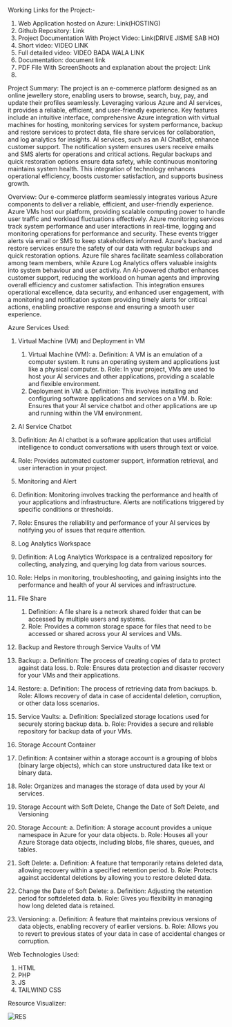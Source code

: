 Working Links for the Project:-
1.	Web Application hosted on Azure: Link(HOSTING)
2.	Github Repository: Link
3.	Project Documentation With Project Video: Link(DRIVE JISME SAB HO)
4.	Short video: VIDEO LINK
5.	Full detailed video: VIDEO BADA WALA LINK
6.	Documentation: document link
7.	PDF File With ScreenShoots and explanation about the project: Link
8.	
Project Summary: 
  The project is an e-commerce platform designed as an online jewellery store, enabling users to browse, search, buy, pay, and update their profiles seamlessly. Leveraging various Azure and AI services, it provides a reliable, efficient, and user-friendly experience. Key features include an intuitive interface, comprehensive Azure integration with virtual machines for hosting, monitoring services for system performance, backup and restore services to protect data, file share services for collaboration, and log analytics for insights. AI services, such as an AI ChatBot, enhance customer support. The notification system ensures users receive emails and SMS alerts for operations and critical actions. Regular backups and quick restoration options ensure data safety, while continuous monitoring maintains system health. This integration of technology enhances operational efficiency, boosts customer satisfaction, and supports business growth.

Overview: 
  Our e-commerce platform seamlessly integrates various Azure components to deliver a reliable, efficient, and user-friendly experience. Azure VMs host our platform, providing scalable computing power to handle user traffic and workload fluctuations effectively. Azure monitoring services track system performance and user interactions in real-time, logging and monitoring operations for performance and security. These events trigger alerts via email or SMS to keep stakeholders informed. Azure's backup and restore services ensure the safety of our data with regular backups and quick restoration options. Azure file shares facilitate seamless collaboration among team members, while Azure Log Analytics offers valuable insights into system behaviour and user activity. An AI-powered chatbot enhances customer support, reducing the workload on human agents and improving overall efficiency and customer satisfaction. This integration ensures operational excellence, data security, and enhanced user engagement, with a monitoring and notification system providing timely alerts for critical actions, enabling proactive response and ensuring a smooth user experience.

Azure Services Used:
1.	Virtual Machine (VM) and Deployment in VM
      1.	Virtual Machine (VM):
      a.	Definition: A VM is an emulation of a computer system. It runs an operating system and applications just like a physical computer.
      b.	Role: In your project, VMs are used to host your AI services and other applications, providing a scalable and flexible environment.
      2.	Deployment in VM:
      a.	Definition: This involves installing and configuring software applications and services on a VM.
      b.	Role: Ensures that your AI service chatbot and other applications are up and running within the VM environment.

2.	AI Service Chatbot
  1.	Definition: An AI chatbot is a software application that uses artificial intelligence to conduct conversations with users through text or voice.
  2.	Role: Provides automated customer support, information retrieval, and user interaction in your project.

3.	Monitoring and Alert
  1.	Definition: Monitoring involves tracking the performance and health of your applications and infrastructure. Alerts are notifications triggered by specific conditions or thresholds.
  2.	Role: Ensures the reliability and performance of your AI services by notifying you of issues that require attention.

4.	Log Analytics Workspace
  1.	Definition: A Log Analytics Workspace is a centralized repository for collecting, analyzing, and querying log data from various sources.
  2.	Role: Helps in monitoring, troubleshooting, and gaining insights into the performance and health of your AI services and infrastructure.

5.	File Share
    1.	Definition: A file share is a network shared folder that can be accessed by multiple users and systems.
    2.	Role: Provides a common storage space for files that need to be accessed or shared across your AI services and VMs.

6.	Backup and Restore through Service Vaults of VM
  1.	Backup:
  a.	Definition: The process of creating copies of data to protect against data loss.
  b.	Role: Ensures data protection and disaster recovery for your VMs and their applications.
  2.	Restore:
  a.	Definition: The process of retrieving data from backups.
  b.	Role: Allows recovery of data in case of accidental deletion, corruption, or other data loss scenarios.
  3.	Service Vaults:
  a.	Definition: Specialized storage locations used for securely storing backup data.
  b.	Role: Provides a secure and reliable repository for backup data of your VMs.

7.	Storage Account Container
  1.	Definition: A container within a storage account is a grouping of blobs (binary large objects), which can store unstructured data like text or binary data.
  2.	Role: Organizes and manages the storage of data used by your AI services.

8.	Storage Account with Soft Delete, Change the Date of Soft Delete, and Versioning
  1.	Storage Account:
  a.	Definition: A storage account provides a unique namespace in Azure for your data objects.
  b.	Role: Houses all your Azure Storage data objects, including blobs, file shares, queues, and tables.
  2.	Soft Delete:
  a.	Definition: A feature that temporarily retains deleted data, allowing recovery within a specified retention period.
  b.	Role: Protects against accidental deletions by allowing you to restore deleted data.
  3.	Change the Date of Soft Delete:
  a.	Definition: Adjusting the retention period for softdeleted data.
  b.	Role: Gives you flexibility in managing how long deleted data is retained.
  4.	Versioning:
  a.	Definition: A feature that maintains previous versions of data objects, enabling recovery of earlier versions.
  b.	Role: Allows you to revert to previous states of your data in case of accidental changes or corruption.

Web Technologies Used:
  1.	HTML
  2.	PHP
  3.	JS
  4.	TAILWIND CSS

Resource Visualizer:

![RES](https://github.com/02vandup11/Azureproject/assets/138954560/444048a6-3171-43d5-9e53-9a4f33c25626)

